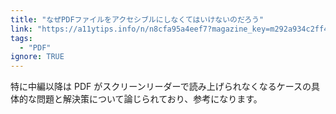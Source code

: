 ```yaml
---
title: "なぜPDFファイルをアクセシブルにしなくてはいけないのだろう"
link: "https://a11ytips.info/n/n8cfa95a4eef7?magazine_key=m292a934c2ff4"
tags:
  - "PDF"
ignore: TRUE
---
```


特に中編以降は PDF がスクリーンリーダーで読み上げられなくなるケースの具体的な問題と解決策について論じられており、参考になります。
